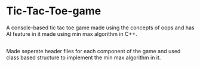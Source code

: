 # Tic-Tac-Toe-game
A console-based tic tac toe game made using the concepts of oops and has AI feature in it made using min max algorithm in C++.


##
Made seperate header files for each component of the game and used class based structure to implement the min max algorithm in it.
